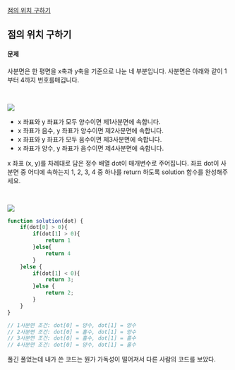 [점의 위치 구하기](https://school.programmers.co.kr/learn/courses/30/lessons/120841)
## 점의 위치 구하기
#### 문제
사분면은 한 평면을 x축과 y축을 기준으로 나눈 네 부분입니다. 사분면은 아래와 같이 1부터 4까지 번호를매깁니다.

<br/>

![](https://velog.velcdn.com/images/jkang4531/post/c7b13a26-a5a8-4b1e-b1df-0363b399bd7a/image.png)
  - x 좌표와 y 좌표가 모두 양수이면 제1사분면에 속합니다.
  - x 좌표가 음수, y 좌표가 양수이면 제2사분면에 속합니다.
  - x 좌표와 y 좌표가 모두 음수이면 제3사분면에 속합니다.
  - x 좌표가 양수, y 좌표가 음수이면 제4사분면에 속합니다.
  
x 좌표 (x, y)를 차례대로 담은 정수 배열 dot이 매개변수로 주어집니다. 좌표 dot이 사분면 중 어디에 속하는지 1, 2, 3, 4 중 하나를 return 하도록 solution 함수를 완성해주세요.

<br/>

![](https://velog.velcdn.com/images/jkang4531/post/43f97287-c2fe-4927-9068-74993184f40e/image.png)

```javascript
function solution(dot) {
    if(dot[0] > 0){
        if(dot[1] > 0){
            return 1
        }else{
            return 4
        }
    }else {
        if(dot[1] < 0){
            return 3;
        }else {
            return 2;
        }
    }
}

// 1사분면 조건: dot[0] = 양수, dot[1] = 양수
// 2사분면 조건: dot[0] = 홀수, dot[1] = 양수
// 3사분면 조건: dot[0] = 홀수, dot[1] = 홀수
// 4사분면 조건: dot[0] = 양수, dot[1] = 홀수
```
풀긴 풀었는데 내가 쓴 코드는 뭔가 가독성이 떨어져서 다른 사람의 코드를 보았다.
